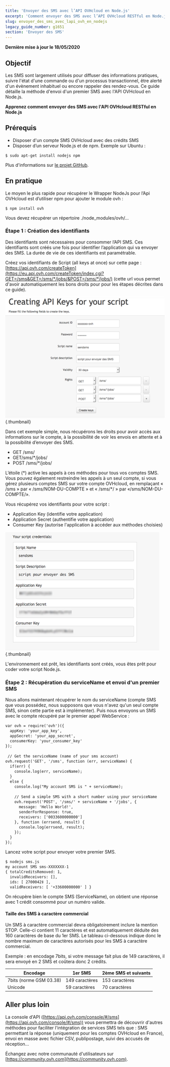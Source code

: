 ```yaml
---
title: 'Envoyer des SMS avec l’API OVHcloud en Node.js'
excerpt: 'Comment envoyer des SMS avec l’API OVHcloud RESTful en Node.js'
slug: envoyer_des_sms_avec_lapi_ovh_en_nodejs
legacy_guide_number: g1651
section: 'Envoyer des SMS'
---
```


**Dernière mise à jour le 18/05/2020**

## Objectif

Les SMS sont largement utilisés pour diffuser des informations pratiques, suivre l'état d'une commande ou d'un processus transactionnel, être alerté d'un évènement inhabituel ou encore rappeler des rendez-vous. Ce guide détaille la méthode d'envoi d'un premier SMS avec l'API OVHcloud en Node.js.

**Apprenez comment envoyer des SMS avec l'API OVHcloud RESTful en Node.js**

## Prérequis


- Disposer d'un compte SMS OVHcloud avec des crédits SMS
- Disposer d’un serveur Node.js et de npm. Exemple sur Ubuntu :

```
$ sudo apt-get install nodejs npm
```

Plus d'informations sur [le projet GitHub](https://github.com/ovh/node-ovh).


## En pratique

Le moyen le plus rapide pour récupérer le Wrapper NodeJs pour l’Api OVHcloud est d’utiliser npm pour ajouter le module ovh :

```
$ npm install ovh
```

Vous devez récupérer un répertoire ./node_modules/ovh/...

### Étape 1 : Création des identifiants

Des identifiants sont nécessaires pour consommer l’API SMS. Ces identifiants sont créés une fois pour identifier l’application qui va envoyer des SMS. La durée de vie de ces identifiants est paramétrable.

Créez vos identifiants de Script (all keys at once) sur cette page :
[https://api.ovh.com/createToken](https://eu.api.ovh.com/createToken/index.cgi?GET=/sms&GET=/sms/*/jobs/&POST=/sms/*/jobs/) (cette url vous permet d'avoir automatiquement les bons droits pour pour les étapes décrites dans ce guide).

![création des tokens](images/img_2462.jpg){.thumbnail}

Dans cet exemple simple, nous récupérons les droits pour avoir accès aux informations sur le compte, à la possibilité de voir les envois en attente et à la possibilité d’envoyer des SMS.

- GET /sms/
- GET/sms/\*/jobs/
- POST /sms/\*/jobs/


L’étoile (\*) active les appels à ces méthodes pour tous vos comptes SMS. Vous pouvez également restreindre les appels à un seul compte, si vous gérez plusieurs comptes SMS sur votre compte OVHcloud, en remplaçant « /sms » par « /sms/NOM-DU-COMPTE » et « /sms/\*/ » par «/sms/NOM-DU-COMPTE/».

Vous récupérez vos identifiants pour votre script :

- Application Key (identifie votre application)
- Application Secret (authentifie votre application)
- Consumer Key (autorise l'application à accéder aux méthodes choisies)


![récupération des tokens](images/img_2463.jpg){.thumbnail}

L'environnement est prêt, les identifiants sont créés, vous êtes prêt pour coder votre script Node.js.


### Étape 2 : Récupération du serviceName et envoi d'un premier SMS

Nous allons maintenant récupérer le nom du serviceName (compte SMS que vous possédez, nous supposons que vous n'avez qu'un seul compte SMS, sinon cette partie est à implémenter). Puis nous envoyons un SMS avec le compte récupéré par le premier appel WebService :

```
var ovh = require('ovh')({
  appKey: 'your_app_key',
  appSecret: 'your_app_secret',
  consumerKey: 'your_consumer_key'
});
 
 // Get the serviceName (name of your sms account)
ovh.request('GET', '/sms', function (err, serviceName) {
  if(err) {
    console.log(err, serviceName);
  }
  else {
    console.log("My account SMS is " + serviceName);
 
    // Send a simple SMS with a short number using your serviceName
    ovh.request('POST', '/sms/' + serviceName + '/jobs', {
      message: 'Hello World!',
      senderForResponse: true,
      receivers: ['0033600000000']
    }, function (errsend, result) {
      console.log(errsend, result);
    });
  }
});
```


Lancez votre script pour envoyer votre premier SMS.

```
$ nodejs sms.js
my account SMS sms-XXXXXXX-1
{ totalCreditsRemoved: 1,
  invalidReceivers: [],
  ids: [ 2700042‡ ],
  validReceivers: [ '+33600000000' ] }
```


On récupère bien le compte SMS (ServiceName), on obtient une réponse avec 1 crédit consommé pour un numéro valide.


#### Taille des SMS à caractère commercial

Un SMS à caractère commercial devra obligatoirement inclure la mention STOP. Celle-ci contient 11 caractères et est automatiquement déduite des 160 caractères de base du 1er SMS.
Le tableau ci-dessous indique donc le nombre maximum de caractères autorisés pour les SMS à caractère commercial. 

Exemple : en encodage 7bits, si votre message fait plus de 149 caractères, il sera envoyé en 2 SMS et coûtera donc 2 crédits.

| Encodage | 1er SMS | 2ème SMS et suivants  |
|---|---|---|
| 7bits (norme GSM 03.38) | 149 caractères | 153 caractères |
| Unicode | 59 caractères | 70 caractères  |


## Aller plus loin

La console d'API ([https://api.ovh.com/console/#/sms](https://api.ovh.com/console/#/sms)) vous permettra de découvrir d'autres méthodes pour faciliter l'intégration de services SMS tels que : SMS permettant la réponse (uniquement pour les comptes OVHcloud en France), envoi en masse avec fichier CSV, publipostage, suivi des accusés de réception...


Échangez avec notre communauté d'utilisateurs sur [https://community.ovh.com](https://community.ovh.com).


